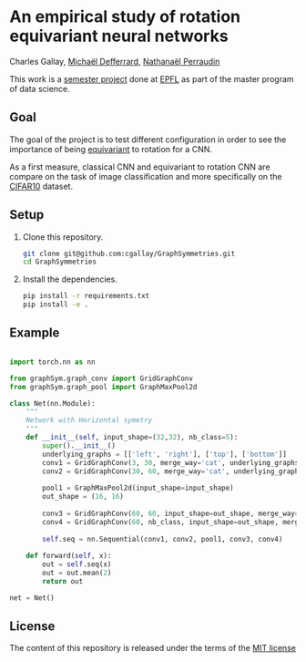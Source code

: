 # An empirical study of rotation equivariant neural networks

Charles Gallay, [Michaël Defferrard](http://deff.ch), [Nathanaël Perraudin](https://perraudin.info)

This work is a [semester project](https://www.epfl.ch/schools/ic/wp-content/uploads/2018/10/PROJETS-DE-SEMESTRE-DIRECTIVES-ENGLISH.pdf) done at [EPFL](https://www.epfl.ch/) as part of the master program of data science. 

## Goal

The goal of the project is to test different configuration in order to see the importance of being [equivariant](https://en.wikipedia.org/wiki/Equivariant_map) to rotation for a CNN.

As a first measure, classical CNN and equivariant to rotation CNN are compare on the task of image classification and more specifically on the [CIFAR10](https://www.cs.toronto.edu/~kriz/cifar.html) dataset.  


## Setup

1. Clone this repository.
   ```sh
   git clone git@github.com:cgallay/GraphSymmetries.git
   cd GraphSymmetries
   ```

2. Install the dependencies.
   ```sh
   pip install -r requirements.txt
   pip install -e .
   ```

## Example

```python

import torch.nn as nn

from graphSym.graph_conv import GridGraphConv
from graphSym.graph_pool import GraphMaxPool2d

class Net(nn.Module):
    """
    Network with Horizontal symetry
    """
    def __init__(self, input_shape=(32,32), nb_class=5):
        super().__init__()
        underlying_graphs = [['left', 'right'], ['top'], ['bottom']]
        conv1 = GridGraphConv(3, 30, merge_way='cat', underlying_graphs=underlying_graphs)
        conv2 = GridGraphConv(30, 60, merge_way='cat', underlying_graphs=underlying_graphs)
        
        pool1 = GraphMaxPool2d(input_shape=input_shape)
        out_shape = (16, 16)
        
        conv3 = GridGraphConv(60, 60, input_shape=out_shape, merge_way='cat', underlying_graphs=underlying_graphs)
        conv4 = GridGraphConv(60, nb_class, input_shape=out_shape, merge_way='mean', underlying_graphs=underlying_graphs)
        
        self.seq = nn.Sequential(conv1, conv2, pool1, conv3, conv4)
        
    def forward(self, x):
        out = self.seq(x)
        out = out.mean(2)
        return out

net = Net()
```

## License
The content of this repository is released under the terms of the [MIT license](LICENCE.md)
